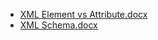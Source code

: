 <!--
title: XML
date: 2016-11-19 20:05:30
tags:
- XML
-->
* [XML Element vs Attribute.docx](https://github.com/zhuzhigao/PersonalMaterials/raw/master/XML/XML%20Element%20vs%20Attribute.docx)
* [XML Schema.docx](https://github.com/zhuzhigao/PersonalMaterials/raw/master/XML/XML%20Schema.docx)
<!-- more -->
